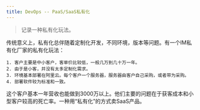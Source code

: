```yaml
---
title: DevOps -- PaaS/SaaS私有化
---
```


> 记录一种私有化玩法。

传统意义上，私有化总伴随着定制化开发，不同环境，版本等问题。有一个IM私有化厂家的私有化玩法：

```
1. 客户主要是中小客户，客单价比较低，一般几万到几十万一年。
2. 由于是小客，并没有太多定制化需求。
3. 环境基本部署在阿里云。每个客户一个服务器，服务器由客户自己采购，或者带为采购。
4. 部署软件较为标准和一致。
```

这个客户基本一年营收也能做到3000万以上。他们主要的问题在于获客成本和小型客户较高的死亡率。一种用“私有化”的方式卖SaaS产品。
